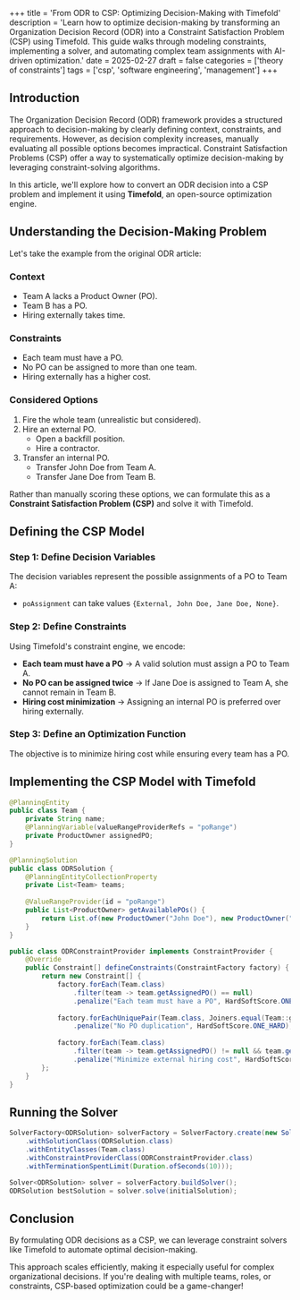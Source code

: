 +++
title = 'From ODR to CSP: Optimizing Decision-Making with Timefold'
description = 'Learn how to optimize decision-making by transforming an Organization Decision Record (ODR) into a Constraint Satisfaction Problem (CSP) using Timefold. This guide walks through modeling constraints, implementing a solver, and automating complex team assignments with AI-driven optimization.'
date = 2025-02-27
draft = false
categories = ['theory of constraints']
tags = ['csp', 'software engineering', 'management']
+++

## Introduction

The Organization Decision Record (ODR) framework provides a structured approach to decision-making by clearly defining context, constraints, and requirements. However, as decision complexity increases, manually evaluating all possible options becomes impractical. Constraint Satisfaction Problems (CSP) offer a way to systematically optimize decision-making by leveraging constraint-solving algorithms.

In this article, we'll explore how to convert an ODR decision into a CSP problem and implement it using **Timefold**, an open-source optimization engine.

## Understanding the Decision-Making Problem

Let's take the example from the original ODR article:

### Context
- Team A lacks a Product Owner (PO).
- Team B has a PO.
- Hiring externally takes time.

### Constraints
- Each team must have a PO.
- No PO can be assigned to more than one team.
- Hiring externally has a higher cost.

### Considered Options
1. Fire the whole team (unrealistic but considered).
2. Hire an external PO.
   - Open a backfill position.
   - Hire a contractor.
3. Transfer an internal PO.
   - Transfer John Doe from Team A.
   - Transfer Jane Doe from Team B.

Rather than manually scoring these options, we can formulate this as a **Constraint Satisfaction Problem (CSP)** and solve it with Timefold.

## Defining the CSP Model

### Step 1: Define Decision Variables
The decision variables represent the possible assignments of a PO to Team A:
- `poAssignment` can take values `{External, John Doe, Jane Doe, None}`.

### Step 2: Define Constraints
Using Timefold's constraint engine, we encode:
- **Each team must have a PO** → A valid solution must assign a PO to Team A.
- **No PO can be assigned twice** → If Jane Doe is assigned to Team A, she cannot remain in Team B.
- **Hiring cost minimization** → Assigning an internal PO is preferred over hiring externally.

### Step 3: Define an Optimization Function
The objective is to minimize hiring cost while ensuring every team has a PO.

## Implementing the CSP Model with Timefold

```java
@PlanningEntity
public class Team {
    private String name;
    @PlanningVariable(valueRangeProviderRefs = "poRange")
    private ProductOwner assignedPO;
}

@PlanningSolution
public class ODRSolution {
    @PlanningEntityCollectionProperty
    private List<Team> teams;
    
    @ValueRangeProvider(id = "poRange")
    public List<ProductOwner> getAvailablePOs() {
        return List.of(new ProductOwner("John Doe"), new ProductOwner("Jane Doe"), new ProductOwner("External", true));
    }
}

public class ODRConstraintProvider implements ConstraintProvider {
    @Override
    public Constraint[] defineConstraints(ConstraintFactory factory) {
        return new Constraint[] {
            factory.forEach(Team.class)
                .filter(team -> team.getAssignedPO() == null)
                .penalize("Each team must have a PO", HardSoftScore.ONE_HARD),
            
            factory.forEachUniquePair(Team.class, Joiners.equal(Team::getAssignedPO))
                .penalize("No PO duplication", HardSoftScore.ONE_HARD),
            
            factory.forEach(Team.class)
                .filter(team -> team.getAssignedPO() != null && team.getAssignedPO().isExternal())
                .penalize("Minimize external hiring cost", HardSoftScore.ONE_SOFT)
        };
    }
}
```

## Running the Solver

```java
SolverFactory<ODRSolution> solverFactory = SolverFactory.create(new SolverConfig()
    .withSolutionClass(ODRSolution.class)
    .withEntityClasses(Team.class)
    .withConstraintProviderClass(ODRConstraintProvider.class)
    .withTerminationSpentLimit(Duration.ofSeconds(10)));

Solver<ODRSolution> solver = solverFactory.buildSolver();
ODRSolution bestSolution = solver.solve(initialSolution);
```

## Conclusion

By formulating ODR decisions as a CSP, we can leverage constraint solvers like Timefold to automate optimal decision-making.

This approach scales efficiently, making it especially useful for complex organizational decisions. If you're dealing with multiple teams, roles, or constraints, CSP-based optimization could be a game-changer!

